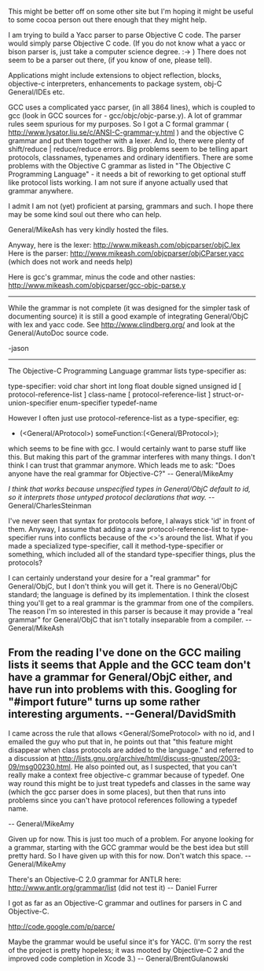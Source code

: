 This might be better off on some other site but I'm hoping it might be useful to some cocoa person out there enough that they might help.

I am trying to build a Yacc parser to parse Objective C code. The parser would simply parse Objective C code. 
(If you do not know what a yacc or bison parser is, just take a computer science degree. :-> )
There does not seem to be a parser out there, (if you know of one, please tell).

Applications might include extensions to object reflection, blocks, objective-c interpreters, enhancements to package system, obj-C General/IDEs etc.

GCC uses a complicated yacc parser, (in all 3864 lines), which is coupled to gcc (look in GCC sources for - gcc/objc/objc-parse.y). A lot of grammar rules seem spurious for my purposes. 
So I got a C formal grammar ( http://www.lysator.liu.se/c/ANSI-C-grammar-y.html ) and the objective C grammar and put them together with a lexer. And lo, there were plenty of shift/reduce | reduce/reduce errors.
Big problems seem to be telling apart protocols, classnames, typenames and ordinary identifiers. There are some problems with the Objective C grammar as listed in "The Objective C Programming Language" - it needs a bit of reworking to get optional stuff like protocol lists working. I am not sure if anyone actually used that grammar anywhere.

I admit I am not (yet) proficient at parsing, grammars and such. I hope there may be some kind soul out there who can help.

General/MikeAsh has very kindly hosted the files. 

Anyway, here is the lexer: http://www.mikeash.com/objcparser/objC.lex
Here is the parser: http://www.mikeash.com/objcparser/objCParser.yacc
(which does not work and needs help)

Here is gcc's grammar, minus the code and other nasties: http://www.mikeash.com/objcparser/gcc-objc-parse.y

----
While the grammar is not complete (it was designed for the simpler task of documenting source) it is still a good example of integrating General/ObjC with lex and yacc code. See http://www.clindberg.org/ and look at the General/AutoDoc source code.

-jason

----

The Objective-C Programming Language grammar lists type-specifier as:

    
type-specifier:
void
char
short
int
long
float
double
signed
unsigned
id [ protocol-reference-list ]
class-name [ protocol-reference-list ]
struct-or-union-specifier
enum-specifier
typedef-name


However I often just use protocol-reference-list as a type-specifier, eg:

- (<General/AProtocol>) someFunction:(<General/BProtocol>);

which seems to be fine with gcc. I would certainly want to parse stuff like this. 
But making this part of the grammar interferes with many things.
I don't think I can trust that grammar anymore. Which leads me to ask: "Does anyone have the real grammar for Objective-C?" -- General/MikeAmy

*I think that works because unspecified types in General/ObjC default to id, so it interprets those untyped protocol declarations that way.* -- General/CharlesSteinman

I've never seen that syntax for protocols before, I always stick 'id' in front of them. Anyway, I assume that adding a raw protocol-reference-list to type-specifier runs into conflicts because of the <>'s around the list. What if you made a specialized type-specifier, call it method-type-specifier or something, which included all of the standard type-specifier things, plus the protocols?

I can certainly understand your desire for a "real grammar" for General/ObjC, but I don't think you will get it. There is no General/ObjC standard; the language is defined by its implementation. I think the closest thing you'll get to a real grammar is the grammar from one of the compilers. The reason I'm so interested in this parser is because it may provide a "real grammar" for General/ObjC that isn't totally inseparable from a compiler. -- General/MikeAsh

From the reading I've done on the GCC mailing lists it seems that Apple and the GCC team don't have a grammar for General/ObjC either, and have run into problems with this. Googling for "#import future" turns up some rather interesting arguments. --General/DavidSmith 
----

I came across the rule that allows <General/SomeProtocol> with no id, and I emailed the guy who put that in, he points out that "this feature might disappear when class protocols are added to the language." and referred to a discussion at http://lists.gnu.org/archive/html/discuss-gnustep/2003-09/msg00230.html. He also pointed out, as I suspected, that you can't really make a context free objective-c grammar because of typedef. One way round this might be to just treat typedefs and classes in the same way (which the gcc parser does in some places), but then that runs into problems since you can't have protocol references following a typedef name. 

 -- General/MikeAmy

Given up for now. This is just too much of a problem. For anyone looking for a grammar, starting with the GCC grammar would be the best idea but still pretty hard. So I have given up with this for now. Don't watch this space. -- General/MikeAmy

There's an Objective-C 2.0 grammar for ANTLR here: http://www.antlr.org/grammar/list (did not test it) -- Daniel Furrer

I got as far as an Objective-C grammar and outlines for parsers in C and Objective-C.

http://code.google.com/p/parce/

Maybe the grammar would be useful since it's for YACC. (I'm sorry the rest of the project is pretty hopeless; it was mooted by Objective-C 2 and the improved code completion in Xcode 3.) -- General/BrentGulanowski